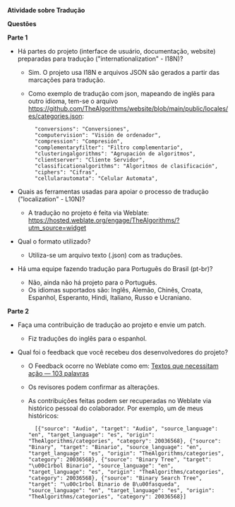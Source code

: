 **Atividade sobre Tradução**  
  

**Questões**  

**Parte 1**  

-   Há partes do projeto (interface de usuário, documentação, website) preparadas para tradução ("internationalization" - I18N)?
	- Sim. O projeto usa I18N e arquivos JSON são gerados a partir das marcações para tradução. 
	- Como exemplo de tradução com json, mapeando de inglês para outro idioma, tem-se o arquivo https://github.com/TheAlgorithms/website/blob/main/public/locales/es/categories.json:

			"conversions": "Conversiones",
			"computervision": "Visión de ordenador",
			"compression": "Compresión",
			"complementaryfilter": "Filtro complementario",
			"clusteringalgorithms": "Agrupación de algoritmos",
			"clientserver": "Cliente Servidor",
			"classificationalgorithms": "Algoritmos de clasificación",
			"ciphers": "Cifras",
			"cellularautomata": "Celular Automata",

-   Quais as ferramentas usadas para apoiar o processo de tradução ("localization" - L10N)?
	- A tradução no projeto é feita via Weblate: https://hosted.weblate.org/engage/TheAlgorithms/?utm_source=widget
	
-   Qual o formato utilizado?
	- Utiliza-se um arquivo texto (.json) com as traduções.
-   Há uma equipe fazendo tradução para Português do Brasil (pt-br)?
	- Não, ainda não há projeto para o Português.
	- Os idiomas suportados são: Inglês, Alemão, Chinês, Croata, Espanhol, Esperanto, Hindi, Italiano, Russo e Ucraniano.


**Parte 2**

-   Faça uma contribuição de tradução ao projeto e envie um patch.
	- Fiz traduções do inglês para o espanhol.
 
-   Qual foi o feedback que você recebeu dos desenvolvedores do projeto?
	- O Feedback ocorre no Weblate como em: [Textos que necessitam ação — 103 palavras](https://hosted.weblate.org/translate/TheAlgorithms/categories/es/?q=state:%3Ctranslated)
	- Os revisores podem confirmar as alterações. 

	- As contribuições feitas podem ser recuperadas no Weblate via histórico pessoal do colaborador. Por exemplo, um de meus históricos:

			[{"source": "Audio", "target": "Audio", "source_language": "en", "target_language": "es", "origin": "TheAlgorithms/categories", "category": 20036568}, {"source": "Binary", "target": "Binario", "source_language": "en", "target_language": "es", "origin": "TheAlgorithms/categories", "category": 20036568}, {"source": "Binary Tree", "target": "\u00c1rbol Binario", "source_language": "en", "target_language": "es", "origin": "TheAlgorithms/categories", "category": 20036568}, {"source": "Binary Search Tree", "target": "\u00c1rbol Binario de B\u00fasqueda", "source_language": "en", "target_language": "es", "origin": "TheAlgorithms/categories", "category": 20036568}]
